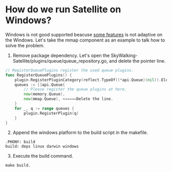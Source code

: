 # How do we run Satellite on Windows?

Windows is not good supported beacuse [some features](../guides/compile/compile.md) is not adaptive on the Windows. Let's take the mmap component as an example to talk how to solve the problem.

1. Remove package dependency. Let's open the SkyWalking-Satellite/plugins/queue/queue_repository.go, and delete the pointer line.
```go
// RegisterQueuePlugins register the used queue plugins.
func RegisterQueuePlugins() {
	plugin.RegisterPluginCategory(reflect.TypeOf((*api.Queue)(nil)).Elem())
	queues := []api.Queue{
		// Please register the queue plugins at here.
		new(memory.Queue),
		new(mmap.Queue), <=====Delete the line.
	}
	for _, q := range queues {
		plugin.RegisterPlugin(q)
	}
}
```
2. Append the windows platform to the build script in the makefile.

```
.PHONY: build
build: deps linux darwin windows
```
3. Execute the build command.
```
make build.
```